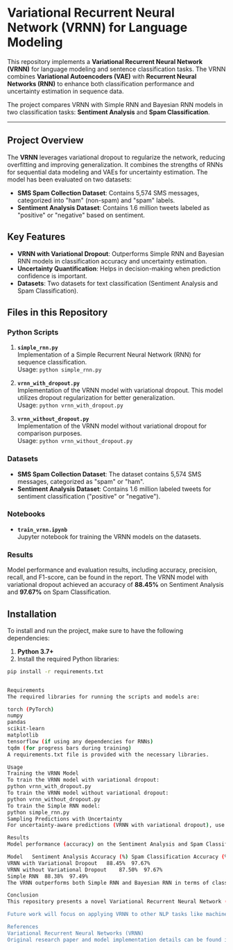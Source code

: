 # Variational Recurrent Neural Network (VRNN) for Language Modeling

This repository implements a **Variational Recurrent Neural Network (VRNN)** for language modeling and sentence classification tasks. The VRNN combines **Variational Autoencoders (VAE)** with **Recurrent Neural Networks (RNN)** to enhance both classification performance and uncertainty estimation in sequence data.

The project compares VRNN with Simple RNN and Bayesian RNN models in two classification tasks: **Sentiment Analysis** and **Spam Classification**.

---

## Project Overview

The **VRNN** leverages variational dropout to regularize the network, reducing overfitting and improving generalization. It combines the strengths of RNNs for sequential data modeling and VAEs for uncertainty estimation. The model has been evaluated on two datasets:

- **SMS Spam Collection Dataset**: Contains 5,574 SMS messages, categorized into "ham" (non-spam) and "spam" labels.
- **Sentiment Analysis Dataset**: Contains 1.6 million tweets labeled as "positive" or "negative" based on sentiment.

## Key Features

- **VRNN with Variational Dropout**: Outperforms Simple RNN and Bayesian RNN models in classification accuracy and uncertainty estimation.
- **Uncertainty Quantification**: Helps in decision-making when prediction confidence is important.
- **Datasets**: Two datasets for text classification (Sentiment Analysis and Spam Classification).
  
## Files in this Repository

### Python Scripts

1. **`simple_rnn.py`**  
   Implementation of a Simple Recurrent Neural Network (RNN) for sequence classification.  
   Usage: `python simple_rnn.py`

2. **`vrnn_with_dropout.py`**  
   Implementation of the VRNN model with variational dropout. This model utilizes dropout regularization for better generalization.  
   Usage: `python vrnn_with_dropout.py`

3. **`vrnn_without_dropout.py`**  
   Implementation of the VRNN model without variational dropout for comparison purposes.  
   Usage: `python vrnn_without_dropout.py`

### Datasets

- **SMS Spam Collection Dataset**: The dataset contains 5,574 SMS messages, categorized as "spam" or "ham".  
- **Sentiment Analysis Dataset**: Contains 1.6 million labeled tweets for sentiment classification ("positive" or "negative").

### Notebooks

- **`train_vrnn.ipynb`**  
   Jupyter notebook for training the VRNN models on the datasets.

### Results

Model performance and evaluation results, including accuracy, precision, recall, and F1-score, can be found in the report. The VRNN model with variational dropout achieved an accuracy of **88.45%** on Sentiment Analysis and **97.67%** on Spam Classification.

## Installation

To install and run the project, make sure to have the following dependencies:

1. **Python 3.7+**
2. Install the required Python libraries:

```bash
pip install -r requirements.txt


Requirements
The required libraries for running the scripts and models are:

torch (PyTorch)
numpy
pandas
scikit-learn
matplotlib
tensorflow (if using any dependencies for RNNs)
tqdm (for progress bars during training)
A requirements.txt file is provided with the necessary libraries.

Usage
Training the VRNN Model
To train the VRNN model with variational dropout:
python vrnn_with_dropout.py
To train the VRNN model without variational dropout:
python vrnn_without_dropout.py
To train the Simple RNN model:
python simple_rnn.py
Sampling Predictions with Uncertainty
For uncertainty-aware predictions (VRNN with variational dropout), use the posterior sampling technique provided in vrnn_with_dropout.py to get both predicted labels and uncertainty estimates.

Results
Model performance (accuracy) on the Sentiment Analysis and Spam Classification datasets:

Model	Sentiment Analysis Accuracy (%)	Spam Classification Accuracy (%)
VRNN with Variational Dropout	88.45%	97.67%
VRNN without Variational Dropout	87.50%	97.67%
Simple RNN	88.38%	97.49%
The VRNN outperforms both Simple RNN and Bayesian RNN in terms of classification accuracy and recall.

Conclusion
This repository presents a novel Variational Recurrent Neural Network (VRNN) architecture, combining the benefits of variational autoencoders and recurrent networks for improved text classification and uncertainty estimation. The model's performance on both sentiment analysis and spam classification demonstrates its ability to model uncertainty effectively while achieving competitive classification accuracy.

Future work will focus on applying VRNN to other NLP tasks like machine translation and text generation. Enhanced uncertainty estimation will be explored in active learning and out-of-domain detection tasks.

References
Variational Recurrent Neural Networks (VRNN)
Original research paper and model implementation details can be found in the project report.


